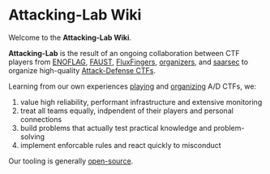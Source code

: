 # Attacking-Lab Wiki

Welcome to the **Attacking-Lab Wiki**.


**Attacking-Lab** is the result of an ongoing collaboration between CTF players
from [ENOFLAG](https://ctftime.org/team/1438/),
[FAUST](https://ctftime.org/team/550),
[FluxFingers](https://ctftime.org/team/551/),
[organizers](https://ctftime.org/team/42934/),
and [saarsec](https://ctftime.org/team/15337)
to organize high-quality [Attack-Defense CTFs](/attack-defense/index.md).


Learning from our own experiences [playing](/attack-defense/playing/index.md)
and [organizing](/attack-defense/hosting/index.md) A/D CTFs, we:

1. value high reliability, performant infrastructure and extensive monitoring
2. treat all teams equally, indpendent of their players and personal connections
3. build problems that actually test practical knowledge and problem-solving
4. implement enforcable rules and react quickly to misconduct

Our tooling is generally [open-source](https://github.com/attacking-lab).
